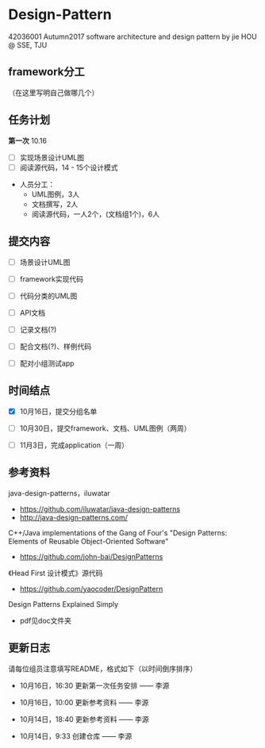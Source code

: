 # Design-Pattern
42036001 Autumn2017 software architecture and design pattern by jie HOU @ SSE, TJU



## framework分工

（在这里写明自己做哪几个）

## 任务计划

**第一次** 10.16

- [ ] 实现场景设计UML图
- [ ] 阅读源代码，14 - 15个设计模式

- 人员分工：
  - UML图例，3人
  - 文档撰写，2人 
  - 阅读源代码，一人2个，(文档组1个)，6人

## 提交内容

- [ ] 场景设计UML图
- [ ] framework实现代码
- [ ] 代码分类的UML图
- [ ] API文档
- [ ] 记录文档(?)
- [ ] 配合文档(?)、样例代码
- [ ] 配对小组测试app



## 时间结点

- [x] 10月16日，提交分组名单 
- [ ] 10月30日，提交framework、文档、UML图例（两周）
- [ ] 11月3日，完成application（一周）



## 参考资料

java-design-patterns，iluwatar

- https://github.com/iluwatar/java-design-patterns 
- http://java-design-patterns.com/

C++/Java implementations of the Gang of Four's "Design Patterns: Elements of Reusable Object-Oriented Software"

- https://github.com/john-bai/DesignPatterns

《Head First 设计模式》源代码

- https://github.com/yaocoder/DesignPattern

Design Patterns Explained Simply

- pdf见doc文件夹

## 更新日志

请每位组员注意填写README，格式如下（以时间倒序排序）

- 10月16日，16:30 更新第一次任务安排 —— 李源


- 10月16日，10:00 更新参考资料 —— 李源


- 10月14日，18:40 更新参考资料 —— 李源


- 10月14日，9:33 创建仓库 ——  李源

